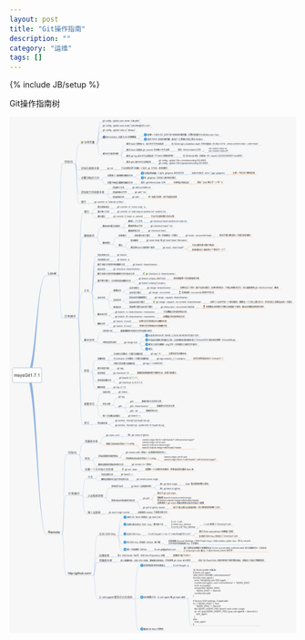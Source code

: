 ```yaml
---
layout: post
title: "Git操作指南"
description: ""
category: "运维"
tags: []
---
```

{% include JB/setup %}
<p>
Git操作指南树
</p>
<img src="/upload/2015/1/git-api.png"/>
